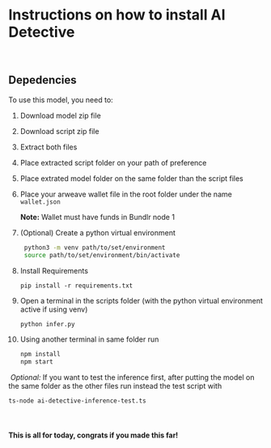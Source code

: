 # Instructions on how to install AI Detective
​
## Depedencies
To use this model, you need to:
​
1. Download model zip file
​
2. Download script zip file
​
3. Extract both files
​
4. Place extracted script folder on your path of preference
​
5. Place extrated model folder on the same folder than the script files
​
6. Place your arweave wallet file in the root folder under the name `wallet.json`

    **Note:** Wallet must have funds in Bundlr node 1
​
7. (Optional) Create a python virtual environment
    ```sh
     python3 -m venv path/to/set/environment
     source path/to/set/environment/bin/activate
    ```

8. Install Requirements

    ```
    pip install -r requirements.txt
    ```

9. Open a terminal in the scripts folder (with the python virtual environment active if using venv)

    ```sh
    python infer.py
    ```

10. Using another terminal in same folder run
    ```sh
    npm install
    npm start
    ```
​
*Optional:* If you want to test the inference first, after putting the model on the same folder as the other files run instead the test script with
​
```bash
ts-node ai-detective-inference-test.ts
```
​
#### This is all for today, congrats if you made this far!